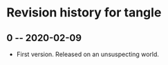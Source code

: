 # Revision history for tangle

## 0 -- 2020-02-09

* First version. Released on an unsuspecting world.
